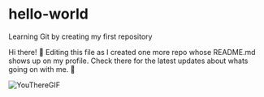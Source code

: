 # hello-world
Learning Git by creating my first repository

Hi there! 👋
Editing this file as I created one more repo whose README.md shows up on my profile.
Check there for the latest updates about whats going on with me. 🙌



![YouThereGIF](https://user-images.githubusercontent.com/93400367/139481909-a8b2018c-9528-42bf-9ecd-ae0472aceadd.gif)
